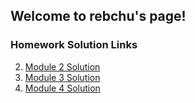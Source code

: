 ## Welcome to rebchu's page!

### Homework Solution Links

2. [Module 2 Solution](https://rebchu.github.io/riaa/mod2_solution/)
3. [Module 3 Solution](https://rebchu.github.io/riaa/mod3_solution/) 
4. [Module 4 Solution](https://rebchu.github.io/riaa/mod4_solution/) 
